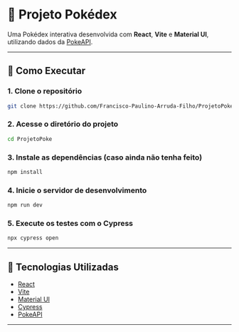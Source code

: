 # 📘 Projeto Pokédex

Uma Pokédex interativa desenvolvida com **React**, **Vite** e **Material UI**, utilizando dados da [PokeAPI](https://pokeapi.co/).

---

## 🚀 Como Executar

### 1. Clone o repositório

```bash
git clone https://github.com/Francisco-Paulino-Arruda-Filho/ProjetoPoke
```

### 2. Acesse o diretório do projeto

```bash
cd ProjetoPoke
```

### 3. Instale as dependências (caso ainda não tenha feito)

```bash
npm install
```

### 4. Inicie o servidor de desenvolvimento

```bash
npm run dev
```

### 5. Execute os testes com o Cypress

```bash
npx cypress open
```

---

## 🧪 Tecnologias Utilizadas

- [React](https://reactjs.org/)
- [Vite](https://vitejs.dev/)
- [Material UI](https://mui.com/)
- [Cypress](https://www.cypress.io/)
- [PokeAPI](https://pokeapi.co/)

---
